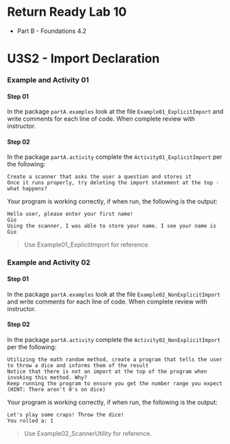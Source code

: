 # Return Ready Lab 10

* Part B - Foundations 4.2

# U3S2 - Import Declaration

### Example and Activity 01

#### Step 01

In the package `partA.examples` look at the file `Example01_ExplicitImport` and write comments for each line of code. When complete review with instructor.

#### Step 02

In the package `partA.activity` complete the `Activity01_ExplicitImport` per the following:

    Create a scanner that asks the user a question and stores it
    Once it runs properly, try deleting the import statement at the top - what happens?

Your program is working correctly, if when run, the following is the output:
```
Hello user, please enter your first name!
Gio
Using the scanner, I was able to store your name. I see your name is Gio
```

> Use Example01_ExplicitImport for reference.


### Example and Activity 02

#### Step 01

In the package `partA.examples` look at the file `Example02_NonExplicitImport` and write comments for each line of code. When complete review with instructor.

#### Step 02

In the package `partA.activity` complete the `Activity02_NonExplicitImport` per the following:

    Utilizing the math random method, create a program that tells the user to throw a dice and informs them of the result
    Notice that there is not an import at the top of the program when invoking this method. Why?
    Keep running the program to ensure you get the number range you expect (HINT: There aren't 0's on dice)

Your program is working correctly, if when run, the following is the output:
```
Let's play some craps! Throw the dice!
You rolled a: 1
```

> Use Example02_ScannerUtility for reference.

